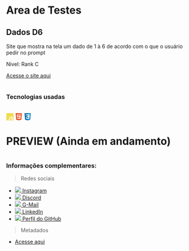 # Area de Testes
## Dados D6
Site que mostra na tela um dado de 1 à 6 de acordo com o que o usuário pedir no prompt <p>
Nivel: Rank C

<p>
<a href="https://akoruudev.github.io/AT-dados/" target="_blank">Acesse o site aqui</a>
  
#

### Tecnologias usadas
<div style="display: inline_block"><br>
  <div style="justify-content: center;">
    <img align="center" alt="Js" height="20" src="https://raw.githubusercontent.com/devicons/devicon/master/icons/javascript/javascript-plain.svg ">
    <img align="center" alt="HTML" height="20" src="https://raw.githubusercontent.com/devicons/devicon/master/icons/html5/html5-original.svg ">
    <img align="center" alt="CSS" height="20" src="https://raw.githubusercontent.com/devicons/devicon/master/icons/css3/css3-original.svg ">
  </div>
</div>

#

# PREVIEW (Ainda em andamento)

#

### Informações complementares:

> Redes sociais
*  <a href="https://www.instagram.com/akoruudev/" target="_blank"><img src="https://icon-library.com/images/instagram-icon-png/instagram-icon-png-6.jpg" height="15" target="_blank"> Instagram</a>
*  <a href="https://discord.gg/p2aPNSqzVZ" target="_blank"><img src="https://logodownload.org/wp-content/uploads/2017/11/discord-logo-icone.png" height="15" target="_blank"> Discord</a>
*  <a href = "mailto:akoruu.dev@gmail.com"><img src="https://cdn-icons-png.flaticon.com/512/5968/5968534.png" height="15" destino ="_blank"> G-Mail</a>
*  <a href="https://www.linkedin.com/in/akoruudev/" target="_blank"><img src="https://cdn-icons-png.flaticon.com/512/145/145807.png" height="15" target="_blank"> LinkedIn</a>
*  <a href="https://www.github.com/akoruudev/" target="_blank"><img src="https://logodownload.org/wp-content/uploads/2019/08/github-logo-icon-0.png" height="15" target="_blank"> Perfil do GitHub</a>

> Metadados
*  <a href="https://github.com/AkoruuDev/AT-dados" >Acesse aqui</a>
  
</div>

